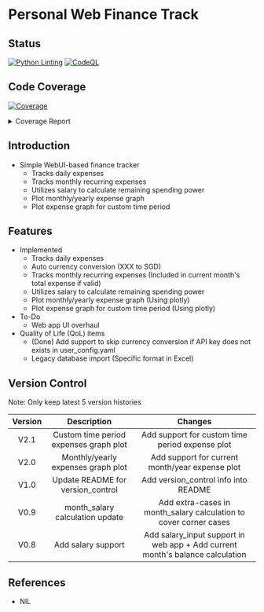 # Personal Web Finance Track

## Status

[![Python Linting](https://github.com/chuanseng-ng/Finance_Track_Web/actions/workflows/pylint.yml/badge.svg?branch=main&event=push)](https://github.com/chuanseng-ng/Finance_Track_Web/actions/workflows/pylint.yml/badge.svg)
[![CodeQL](https://github.com/chuanseng-ng/Finance_Track_Web/actions/workflows/github-code-scanning/codeql/badge.svg)](https://github.com/chuanseng-ng/Finance_Track_Web/actions/workflows/github-code-scanning/codeql)

## Code Coverage
<!-- markdownlint-disable MD033 -->
<!-- Pytest Coverage Comment:Begin -->
<a href="https://github.com/chuanseng-ng/Finance_Track_Web/blob/code/pre_release/README.md"><img alt="Coverage" src="https://img.shields.io/badge/Coverage-100%25-brightgreen.svg" /></a><details><summary>Coverage Report </summary><table><tr><th>File</th><th>Stmts</th><th>Miss</th><th>Cover</th></tr><tbody><tr><td><b>TOTAL</b></td><td><b>519</b></td><td><b>0</b></td><td><b>100%</b></td></tr></tbody></table></details>
<!-- Pytest Coverage Comment:End -->

## Introduction

- Simple WebUI-based finance tracker
  - Tracks daily expenses
  - Tracks monthly recurring expenses
  - Utilizes salary to calculate remaining spending power
  - Plot monthly/yearly expense graph
  - Plot expense graph for custom time period

## Features

- Implemented
  - Tracks daily expenses
  - Auto currency conversion (XXX to SGD)
  - Tracks monthly recurring expenses (Included in current month's total expense if valid)
  - Utilizes salary to calculate remaining spending power
  - Plot monthly/yearly expense graph (Using plotly)
  - Plot expense graph for custom time period (Using plotly)
- To-Do
  - Web app UI overhaul
- Quality of Life (QoL) items
  - (Done) Add support to skip currency conversion if API key does not exists in user_config.yaml
  - Legacy database import (Specific format in Excel)

## Version Control

Note:  Only keep latest 5 version histories

| Version | Description | Changes |
| :-----: | :---------: | :-----: |
| V2.1 | Custom time period expenses graph plot | Add support for custom time period expense plot |
| V2.0 | Monthly/yearly expenses graph plot | Add support for current month/year expense plot |
| V1.0 | Update README for version_control | Add version_control info into README |
| V0.9 | month_salary calculation update | Add extra-cases in month_salary calculation to cover corner cases |
| V0.8 | Add salary support | Add salary_input support in web app + Add current month's balance calculation |

## References

- NIL
